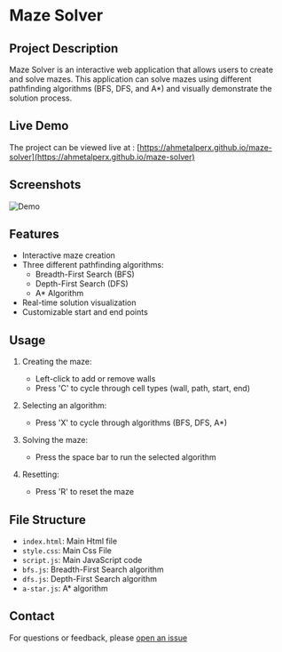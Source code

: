 # Maze Solver

## Project Description

Maze Solver is an interactive web application that allows users to create and solve mazes. This application can solve mazes using different pathfinding algorithms (BFS, DFS, and A*) and visually demonstrate the solution process.

## Live Demo

The project can be viewed live at : [https://ahmetalperx.github.io/maze-solver](https://ahmetalperx.github.io/maze-solver)

## Screenshots

![Demo](demo.png)

## Features

- Interactive maze creation
- Three different pathfinding algorithms: 
  - Breadth-First Search (BFS)
  - Depth-First Search (DFS)
  - A* Algorithm
- Real-time solution visualization
- Customizable start and end points

## Usage

1. Creating the maze:
   - Left-click to add or remove walls
   - Press 'C' to cycle through cell types (wall, path, start, end)

2. Selecting an algorithm:
   - Press 'X' to cycle through algorithms (BFS, DFS, A*)

3. Solving the maze:
   - Press the space bar to run the selected algorithm

4. Resetting:
   - Press 'R' to reset the maze

## File Structure

- `index.html`: Main Html file
- `style.css`: Main Css File
- `script.js`: Main JavaScript code
- `bfs.js`: Breadth-First Search algorithm
- `dfs.js`: Depth-First Search algorithm
- `a-star.js`: A* algorithm


## Contact

For questions or feedback, please [open an issue](https://github.com/ahmetalper0/maze-solver/issues)

